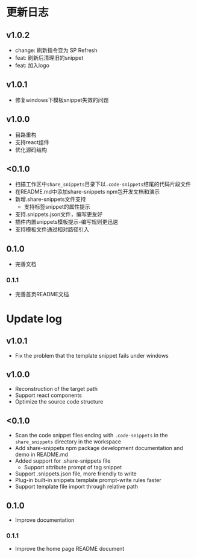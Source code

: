 # 更新日志

## v1.0.2
* change: 刷新指令变为 SP Refresh
* feat: 刷新后清理旧的snippet
* feat: 加入logo
## v1.0.1
* 修复windows下模板snippet失效的问题
## v1.0.0
* 目路重构
* 支持react组件
* 优化源码结构

## <0.1.0
* 扫描工作区中`share_snippets`目录下以`.code-snippets`结尾的代码片段文件
* 在README.md中添加share-snippets npm包开发文档和演示
* 新增.share-snippets文件支持
  * 支持标签snippet的属性提示
* 支持.snippets.json文件，编写更友好
* 插件内置snippets模板提示-编写规则更迅速
* 支持模板文件通过相对路径引入

## 0.1.0
* 完善文档

### 0.1.1
* 完善首页README文档

# Update log
## v1.0.1
* Fix the problem that the template snippet fails under windows
## v1.0.0
* Reconstruction of the target path
* Support react components
* Optimize the source code structure

## <0.1.0
* Scan the code snippet files ending with `.code-snippets` in the `share_snippets` directory in the workspace
* Add share-snippets npm package development documentation and demo in README.md
* Added support for .share-snippets file
   * Support attribute prompt of tag snippet
* Support .snippets.json file, more friendly to write
* Plug-in built-in snippets template prompt-write rules faster
* Support template file import through relative path

## 0.1.0
* Improve documentation

### 0.1.1
* Improve the home page README document